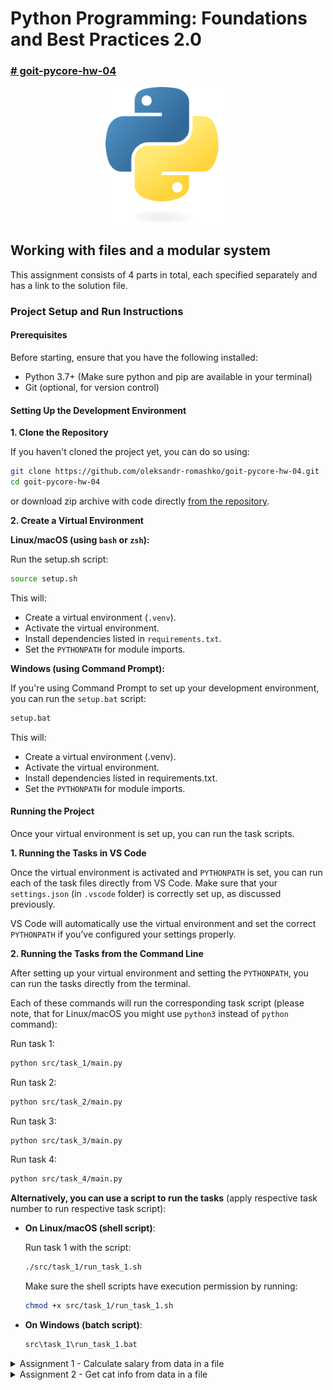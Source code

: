 # Python Programming: Foundations and Best Practices 2.0

### [# goit-pycore-hw-04](https://github.com/topics/goit-pycore-hw-04)

<p align="center">
  <img align="center" src="./assets/thumbnail.svg" width="200" title="Project thumbnail" alt="project thumbnail">
</p>


## Working with files and a modular system

This assignment consists of 4 parts in total, each specified separately and has a link to the solution file.

### Project Setup and Run Instructions

#### Prerequisites

Before starting, ensure that you have the following installed:

* Python 3.7+ (Make sure python and pip are available in your terminal)
* Git (optional, for version control)

#### Setting Up the Development Environment

**1. Clone the Repository**

If you haven't cloned the project yet, you can do so using:

```bash
git clone https://github.com/oleksandr-romashko/goit-pycore-hw-04.git
cd goit-pycore-hw-04
```

or download zip archive with code directly [from the repository](https://github.com/oleksandr-romashko/goit-pycore-hw-04/archive/refs/heads/main.zip).

**2. Create a Virtual Environment**

**Linux/macOS (using `bash` or `zsh`):**

Run the setup.sh script:

```bash
source setup.sh
```

This will:
* Create a virtual environment (`.venv`).
* Activate the virtual environment.
* Install dependencies listed in `requirements.txt`.
* Set the `PYTHONPATH` for module imports.

**Windows (using Command Prompt):**

If you're using Command Prompt to set up your development environment, you can run the `setup.bat` script:

```cmd
setup.bat
```
This will:
* Create a virtual environment (.venv).
* Activate the virtual environment.
* Install dependencies listed in requirements.txt.
* Set the `PYTHONPATH` for module imports.

#### Running the Project
Once your virtual environment is set up, you can run the task scripts.

**1. Running the Tasks in VS Code**

Once the virtual environment is activated and `PYTHONPATH` is set, you can run each of the task files directly from VS Code. Make sure that your `settings.json` (in `.vscode` folder) is correctly set up, as discussed previously.

VS Code will automatically use the virtual environment and set the correct `PYTHONPATH` if you’ve configured your settings properly.

**2. Running the Tasks from the Command Line**

After setting up your virtual environment and setting the `PYTHONPATH`, you can run the tasks directly from the terminal.

Each of these commands will run the corresponding task script (please note, that for Linux/macOS you might use `python3` instead of `python` command):

Run task 1:

```bash
python src/task_1/main.py
```

Run task 2:

```bash
python src/task_2/main.py
```

Run task 3:

```bash
python src/task_3/main.py
```

Run task 4:

```bash
python src/task_4/main.py
```

**Alternatively, you can use a script to run the tasks** (apply respective task number to run respective task script):

* **On Linux/macOS (shell script)**:

  Run task 1 with the script:
  ```bash
  ./src/task_1/run_task_1.sh
  ```

  Make sure the shell scripts have execution permission by running:

  ```bash
  chmod +x src/task_1/run_task_1.sh
  ```

* **On Windows (batch script)**:

  ```cmd
  src\task_1\run_task_1.bat
  ```

<details>

<summary>Assignment 1 - Calculate salary from data in a file</summary>

#### Solution:

Solution for this task is located in the following files:
* [./src/task_1/main.py](./src/task_1/main.py) - main entry point file.
* [./src/task_1/salary_calculator.py](./src/task_1/salary_calculator.py) - file with main business logic.

#### Task description:

There is a text file containing information about the monthly salaries of developers in your company.
Each line in the file includes a developer's full name and their salary, separated by a comma (with no spaces).

Example:
```
Alex Korp,3000  
Nikita Borisenko,2000  
Sitarama Raju,1000
```

The task is to write a function called `total_salary(path)` that analyzes this file and returns the total and average salary of all developers.

#### Task requirements:

1. The function `total_salary(path)` must accept a single argument — the path to the text file.
2. The file contains salary data separated by commas. Each line represents one developer.
3. The function should:
   1. Analyze the file
   2. Calculate the total salary
   3. Calculate the average salary
4. The function must return a tuple of two numbers: total salary and average salary.


#### Recommendations to the implementation:

1. Use a context manager `with` to read the file.
2. Don't forget to set the encoding when opening the file.
3. Use the `split(',')` method to separate the name and salary in each line.
4. Compute the total sum of all salaries, then divide it by the number of developers to get the average.
5. Handle possible exceptions, such as the file not existing.

#### Evaluation criteria:

1. The function must correctly calculate the total and average salaries.
2. It should handle cases where the file is missing or invalid.
3. The code should be clean, well-structured, and easy to understand.

#### Example:

Function usage:

```python
total, average = total_salary("path/to/salary_file.txt")
print(f"Загальна сума заробітної плати: {total}, Середня заробітна плата: {average}")
```

Expected result:

```shell
Загальна сума заробітної плати: 6000, Середня заробітна плата: 2000
```

</details>

<details>

<summary>Assignment 2 - Get cat info from data in a file</summary>

#### Solution:

Solution for this task is located in the following files:
* [./src/task_2/main.py](./src/task_2/main.py) - main entry point file.
* [./src/task_2/cats_inventory.py](./src/task_2/cats_inventory.py) - file with main business logic.

#### Task description:

There is a text file containing information about cats. Each line of the file contains a unique identifier for the cat, its name, and age, separated by a comma. 

For example:
```
60b90c1c13067a15887e1ae1,Tayson,3
60b90c2413067a15887e1ae2,Vika,1
60b90c2e13067a15887e1ae3,Barsik,2
60b90c3b13067a15887e1ae4,Simon,12
60b90c4613067a15887e1ae5,Tessi,5
```

The task is to develop a function `get_cats_info(path)` that reads this file and returns a list of dictionaries containing information about each cat.

#### Task requirements:

1. The function `get_cats_info(path)` should accept one argument - the path to the text file (`path`).
2. The file contains data about cats, with each record containing a unique identifier, the cat's name, and age.
3. The function should return a list of dictionaries, where each dictionary contains information about one cat.

#### Recommendations to the implementation:

1. Use `with` to safely read the file.
2. Remember to set the file encoding when opening files.
3. For each line in the file, use `split(',')` to get the identifier, name, and age of the cat.
4. Create a dictionary with keys "`id`", "`name`", and "`age`" for each cat, and add it to the list, which will be returned.
5. Handle possible exceptions related to reading the file.

#### Evaluation criteria:

1. The function should correctly process the data and return the correct list of dictionaries.
2. Proper exception and error handling should be implemented.
3. The code should be clean, well-structured, and easy to understand.

#### Example:

Function usage:

```python
cats_info = get_cats_info("path/to/cats_file.txt")
print(cats_info)
```

Expected result:

```shell
[
    {"id": "60b90c1c13067a15887e1ae1", "name": "Tayson", "age": "3"},
    {"id": "60b90c2413067a15887e1ae2", "name": "Vika", "age": "1"},
    {"id": "60b90c2e13067a15887e1ae3", "name": "Barsik", "age": "2"},
    {"id": "60b90c3b13067a15887e1ae4", "name": "Simon", "age": "12"},
    {"id": "60b90c4613067a15887e1ae5", "name": "Tessi", "age": "5"},
]
```

</details>